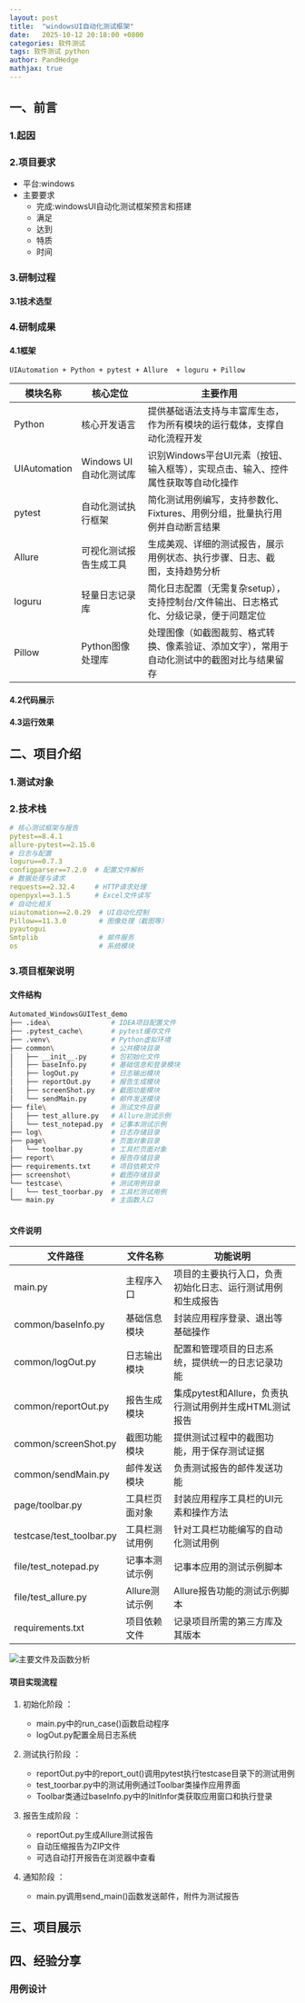 ```yaml
---
layout: post
title:  "windowsUI自动化测试框架"
date:   2025-10-12 20:18:00 +0800
categories: 软件测试
tags: 软件测试 python  
author: PandHedge
mathjax: true
---
```

## 一、前言

### 1.起因

### 2.项目要求

- 平台:windows
- 主要要求
  - 完成:windowsUI自动化测试框架预言和搭建
  - 满足
  - 达到
  - 特质
  - 时间

### 3.研制过程

#### 3.1技术选型

### 4.研制成果

#### 4.1框架

`UIAutomation + Python + pytest + Allure  + loguru + Pillow`

| 模块名称       | 核心定位                 | 主要作用                                                                 |
|----------------|--------------------------|--------------------------------------------------------------------------|
| Python         | 核心开发语言             | 提供基础语法支持与丰富库生态，作为所有模块的运行载体，支撑自动化流程开发 |
| UIAutomation   | Windows UI自动化测试库   | 识别Windows平台UI元素（按钮、输入框等），实现点击、输入、控件属性获取等自动化操作 |
| pytest         | 自动化测试执行框架       | 简化测试用例编写，支持参数化、Fixtures、用例分组，批量执行用例并自动断言结果 |
| Allure         | 可视化测试报告生成工具   | 生成美观、详细的测试报告，展示用例状态、执行步骤、日志、截图，支持趋势分析 |
| loguru         | 轻量日志记录库           | 简化日志配置（无需复杂setup），支持控制台/文件输出、日志格式化、分级记录，便于问题定位 |
| Pillow         | Python图像处理库         | 处理图像（如截图裁剪、格式转换、像素验证、添加文字），常用于自动化测试中的截图对比与结果留存 |

#### 4.2代码展示

#### 4.3运行效果

## 二、项目介绍

### 1.测试对象

### 2.技术栈

```yaml
# 核心测试框架与报告
pytest==8.4.1
allure-pytest==2.15.0
# 日志与配置
loguru==0.7.3
configparser==7.2.0  # 配置文件解析
# 数据处理与请求
requests==2.32.4     # HTTP请求处理
openpyxl==3.1.5      # Excel文件读写
# 自动化相关
uiautomation==2.0.29  # UI自动化控制
Pillow==11.3.0        # 图像处理（截图等）
pyautogui
Smtplib				  # 邮件服务
os					  # 系统模块
```

### 3.项目框架说明

#### 文件结构

```bash
Automated_WindowsGUITest_demo
├── .idea\               # IDEA项目配置文件
├── .pytest_cache\       # pytest缓存文件
├── .venv\               # Python虚拟环境
├── common\              # 公共模块目录
│   ├── __init__.py      # 包初始化文件
│   ├── baseInfo.py      # 基础信息和登录模块
│   ├── logOut.py        # 日志输出模块
│   ├── reportOut.py     # 报告生成模块
│   ├── screenShot.py    # 截图功能模块
│   └── sendMain.py      # 邮件发送模块
├── file\                # 测试文件目录
│   ├── test_allure.py   # Allure测试示例
│   └── test_notepad.py  # 记事本测试示例
├── log\                 # 日志存储目录
├── page\                # 页面对象目录
│   └── toolbar.py       # 工具栏页面对象
├── report\              # 报告存储目录
├── requirements.txt     # 项目依赖文件
├── screenshot\          # 截图存储目录
└── testcase\            # 测试用例目录
│   └── test_toorbar.py  # 工具栏测试用例
└── main.py              # 主函数入口
     
```

#### 文件说明
| 文件路径                  | 文件名称         | 功能说明                                                         |
|---------------------------|------------------|------------------------------------------------------------------|
| main.py                   | 主程序入口       | 项目的主要执行入口，负责初始化日志、运行测试用例和生成报告         |
| common/baseInfo.py        | 基础信息模块     | 封装应用程序登录、退出等基础操作                                 |
| common/logOut.py          | 日志输出模块     | 配置和管理项目的日志系统，提供统一的日志记录功能                   |
| common/reportOut.py       | 报告生成模块     | 集成pytest和Allure，负责执行测试用例并生成HTML测试报告             |
| common/screenShot.py      | 截图功能模块     | 提供测试过程中的截图功能，用于保存测试证据                         |
| common/sendMain.py        | 邮件发送模块     | 负责测试报告的邮件发送功能                                       |
| page/toolbar.py           | 工具栏页面对象   | 封装应用程序工具栏的UI元素和操作方法                             |
| testcase/test_toolbar.py  | 工具栏测试用例   | 针对工具栏功能编写的自动化测试用例                               |
| file/test_notepad.py      | 记事本测试示例   | 记事本应用的测试示例脚本                                         |
| file/test_allure.py       | Allure测试示例   | Allure报告功能的测试示例脚本                                     |
| requirements.txt          | 项目依赖文件     | 记录项目所需的第三方库及其版本                                   |

![主要文件及函数分析](C:\Users\lin\Downloads\github\Typora\img\主要文件及函数分析.png)



#### 项目实现流程
1. 初始化阶段 ：
   - main.py中的run_case()函数启动程序
   - logOut.py配置全局日志系统
2. 测试执行阶段 ：
   - reportOut.py中的report_out()调用pytest执行testcase目录下的测试用例
   - test_toorbar.py中的测试用例通过Toolbar类操作应用界面
   - Toolbar类通过baseInfo.py中的InitInfor类获取应用窗口和执行登录
3. 报告生成阶段 ：
   - reportOut.py生成Allure测试报告
   - 自动压缩报告为ZIP文件
   - 可选自动打开报告在浏览器中查看
4. 通知阶段 ：
   
   - main.py调用send_main()函数发送邮件，附件为测试报告


## 三、项目展示





## 四、经验分享

### 用例设计